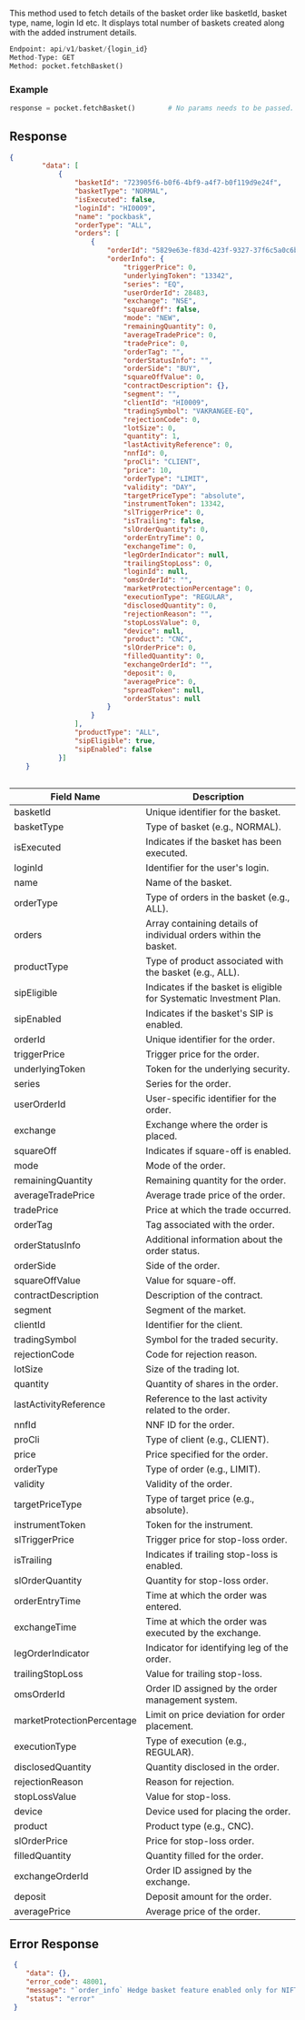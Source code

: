 <!-- ## Fetch Basket Order -->
This method used to fetch details of the basket order like basketId, basket type, name, login Id etc. It displays total number of baskets created along with the added instrument details.

```python
Endpoint: api/v1/basket/{login_id}
Method-Type: GET
Method: pocket.fetchBasket()
```

### Example
```python
response = pocket.fetchBasket()        # No params needs to be passed.
```


## Response
```json
{
        "data": [
            {
                "basketId": "723905f6-b0f6-4bf9-a4f7-b0f119d9e24f",
                "basketType": "NORMAL",
                "isExecuted": false,
                "loginId": "HI0009",
                "name": "pockbask",
                "orderType": "ALL",
                "orders": [
                    {
                        "orderId": "5829e63e-f83d-423f-9327-37f6c5a0c6b5",
                        "orderInfo": {
                            "triggerPrice": 0,
                            "underlyingToken": "13342",
                            "series": "EQ",
                            "userOrderId": 28483,
                            "exchange": "NSE",
                            "squareOff": false,
                            "mode": "NEW",
                            "remainingQuantity": 0,
                            "averageTradePrice": 0,
                            "tradePrice": 0,
                            "orderTag": "",
                            "orderStatusInfo": "",
                            "orderSide": "BUY",
                            "squareOffValue": 0,
                            "contractDescription": {},
                            "segment": "",
                            "clientId": "HI0009",
                            "tradingSymbol": "VAKRANGEE-EQ",
                            "rejectionCode": 0,
                            "lotSize": 0,
                            "quantity": 1,
                            "lastActivityReference": 0,
                            "nnfId": 0,
                            "proCli": "CLIENT",
                            "price": 10,
                            "orderType": "LIMIT",
                            "validity": "DAY",
                            "targetPriceType": "absolute",
                            "instrumentToken": 13342,
                            "slTriggerPrice": 0,
                            "isTrailing": false,
                            "slOrderQuantity": 0,
                            "orderEntryTime": 0,
                            "exchangeTime": 0,
                            "legOrderIndicator": null,
                            "trailingStopLoss": 0,
                            "loginId": null,
                            "omsOrderId": "",
                            "marketProtectionPercentage": 0,
                            "executionType": "REGULAR",
                            "disclosedQuantity": 0,
                            "rejectionReason": "",
                            "stopLossValue": 0,
                            "device": null,
                            "product": "CNC",
                            "slOrderPrice": 0,
                            "filledQuantity": 0,
                            "exchangeOrderId": "",
                            "deposit": 0,
                            "averagePrice": 0,
                            "spreadToken": null,
                            "orderStatus": null
                        }
                    }
                ],
                "productType": "ALL",
                "sipEligible": true,
                "sipEnabled": false
            }]
    }
            
```

| Field Name             | Description                                                        |
|------------------------|--------------------------------------------------------------------|
| basketId               | Unique identifier for the basket.                                  |
| basketType             | Type of basket (e.g., NORMAL).                                     |
| isExecuted             | Indicates if the basket has been executed.                         |
| loginId                | Identifier for the user's login.                                    |
| name                   | Name of the basket.                                                 |
| orderType              | Type of orders in the basket (e.g., ALL).                           |
| orders                 | Array containing details of individual orders within the basket.    |
| productType            | Type of product associated with the basket (e.g., ALL).             |
| sipEligible            | Indicates if the basket is eligible for Systematic Investment Plan. |
| sipEnabled             | Indicates if the basket's SIP is enabled.                          |
| orderId                | Unique identifier for the order.                                   |
| triggerPrice           | Trigger price for the order.                                        |
| underlyingToken        | Token for the underlying security.                                  |
| series                 | Series for the order.                                               |
| userOrderId            | User-specific identifier for the order.                             |
| exchange               | Exchange where the order is placed.                                 |
| squareOff              | Indicates if square-off is enabled.                                 |
| mode                   | Mode of the order.                                                  |
| remainingQuantity      | Remaining quantity for the order.                                   |
| averageTradePrice      | Average trade price of the order.                                   |
| tradePrice             | Price at which the trade occurred.                                  |
| orderTag               | Tag associated with the order.                                      |
| orderStatusInfo        | Additional information about the order status.                      |
| orderSide              | Side of the order.                                                  |
| squareOffValue         | Value for square-off.                                               |
| contractDescription    | Description of the contract.                                        |
| segment                | Segment of the market.                                              |
| clientId               | Identifier for the client.                                           |
| tradingSymbol          | Symbol for the traded security.                                      |
| rejectionCode          | Code for rejection reason.                                           |
| lotSize                | Size of the trading lot.                                            |
| quantity               | Quantity of shares in the order.                                    |
| lastActivityReference | Reference to the last activity related to the order.                |
| nnfId                  | NNF ID for the order.                                               |
| proCli                 | Type of client (e.g., CLIENT).                                      |
| price                  | Price specified for the order.                                      |
| orderType              | Type of order (e.g., LIMIT).                                        |
| validity               | Validity of the order.                                              |
| targetPriceType        | Type of target price (e.g., absolute).                              |
| instrumentToken        | Token for the instrument.                                           |
| slTriggerPrice         | Trigger price for stop-loss order.                                  |
| isTrailing             | Indicates if trailing stop-loss is enabled.                         |
| slOrderQuantity        | Quantity for stop-loss order.                                       |
| orderEntryTime         | Time at which the order was entered.                                |
| exchangeTime           | Time at which the order was executed by the exchange.               |
| legOrderIndicator      | Indicator for identifying leg of the order.                          |
| trailingStopLoss       | Value for trailing stop-loss.                                       |
| omsOrderId             | Order ID assigned by the order management system.                   |
| marketProtectionPercentage | Limit on price deviation for order placement.                    |
| executionType          | Type of execution (e.g., REGULAR).                                  |
| disclosedQuantity      | Quantity disclosed in the order.                                    |
| rejectionReason        | Reason for rejection.                                               |
| stopLossValue          | Value for stop-loss.                                                |
| device                 | Device used for placing the order.                                  |
| product                | Product type (e.g., CNC).                                           |
| slOrderPrice           | Price for stop-loss order.                                          |
| filledQuantity         | Quantity filled for the order.                                      |
| exchangeOrderId        | Order ID assigned by the exchange.                                   |
| deposit                | Deposit amount for the order.                                       |
| averagePrice           | Average price of the order.                                         |


## Error Response
```json
 {
    "data": {},
    "error_code": 48001,
    "message": "`order_info` Hedge basket feature enabled only for NIFTY 50 & NIFTY BANK as underlying",
    "status": "error"
 }
```